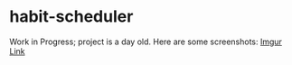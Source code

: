 # habit-scheduler
Work in Progress; project is a day old. Here are some screenshots: [Imgur Link](https://imgur.com/a/Fbdv36C)
